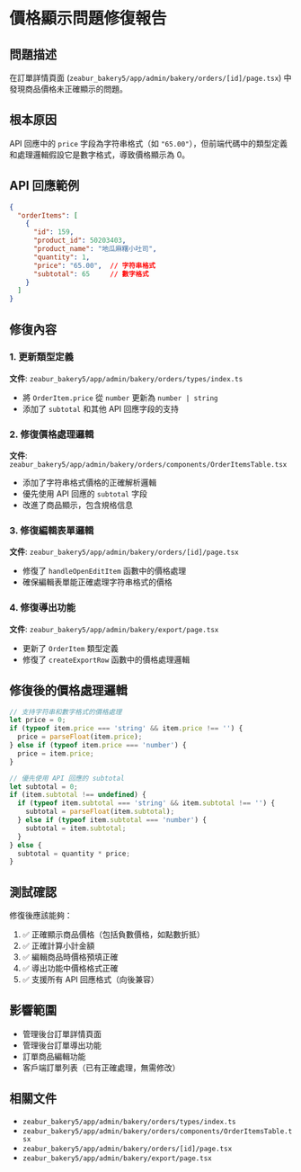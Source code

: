# 價格顯示問題修復報告

## 問題描述
在訂單詳情頁面 (`zeabur_bakery5/app/admin/bakery/orders/[id]/page.tsx`) 中發現商品價格未正確顯示的問題。

## 根本原因
API 回應中的 `price` 字段為字符串格式（如 `"65.00"`），但前端代碼中的類型定義和處理邏輯假設它是數字格式，導致價格顯示為 0。

## API 回應範例
```json
{
  "orderItems": [
    {
      "id": 159,
      "product_id": 50203403,
      "product_name": "地瓜麻糬小吐司",
      "quantity": 1,
      "price": "65.00",  // 字符串格式
      "subtotal": 65     // 數字格式
    }
  ]
}
```

## 修復內容

### 1. 更新類型定義
**文件**: `zeabur_bakery5/app/admin/bakery/orders/types/index.ts`
- 將 `OrderItem.price` 從 `number` 更新為 `number | string`
- 添加了 `subtotal` 和其他 API 回應字段的支持

### 2. 修復價格處理邏輯
**文件**: `zeabur_bakery5/app/admin/bakery/orders/components/OrderItemsTable.tsx`
- 添加了字符串格式價格的正確解析邏輯
- 優先使用 API 回應的 `subtotal` 字段
- 改進了商品顯示，包含規格信息

### 3. 修復編輯表單邏輯
**文件**: `zeabur_bakery5/app/admin/bakery/orders/[id]/page.tsx`
- 修復了 `handleOpenEditItem` 函數中的價格處理
- 確保編輯表單能正確處理字符串格式的價格

### 4. 修復導出功能
**文件**: `zeabur_bakery5/app/admin/bakery/export/page.tsx`
- 更新了 `OrderItem` 類型定義
- 修復了 `createExportRow` 函數中的價格處理邏輯

## 修復後的價格處理邏輯
```typescript
// 支持字符串和數字格式的價格處理
let price = 0;
if (typeof item.price === 'string' && item.price !== '') {
  price = parseFloat(item.price);
} else if (typeof item.price === 'number') {
  price = item.price;
}

// 優先使用 API 回應的 subtotal
let subtotal = 0;
if (item.subtotal !== undefined) {
  if (typeof item.subtotal === 'string' && item.subtotal !== '') {
    subtotal = parseFloat(item.subtotal);
  } else if (typeof item.subtotal === 'number') {
    subtotal = item.subtotal;
  }
} else {
  subtotal = quantity * price;
}
```

## 測試確認
修復後應該能夠：
1. ✅ 正確顯示商品價格（包括負數價格，如點數折抵）
2. ✅ 正確計算小計金額
3. ✅ 編輯商品時價格預填正確
4. ✅ 導出功能中價格格式正確
5. ✅ 支援所有 API 回應格式（向後兼容）

## 影響範圍
- 管理後台訂單詳情頁面
- 管理後台訂單導出功能
- 訂單商品編輯功能
- 客戶端訂單列表（已有正確處理，無需修改）

## 相關文件
- `zeabur_bakery5/app/admin/bakery/orders/types/index.ts`
- `zeabur_bakery5/app/admin/bakery/orders/components/OrderItemsTable.tsx`
- `zeabur_bakery5/app/admin/bakery/orders/[id]/page.tsx`
- `zeabur_bakery5/app/admin/bakery/export/page.tsx` 